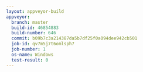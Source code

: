```yaml
---
layout: appveyor-build
appveyor:
  branch: master
  build-id: 46854883
  build-number: 646
  commit: b09b7c3a214387da5b7df25f0a094dee942cb501
  job-id: qv7m5j7t6omlsph7
  job-number: 1
  os-name: Windows
  test-result: 0
---
```

